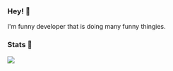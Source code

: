 ### Hey! 👋

I'm funny developer that is doing many funny thingies.

### Stats 👑
![](https://komarev.com/ghpvc/?username=mixedly)
